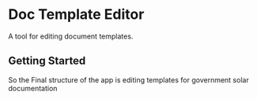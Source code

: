 # Doc Template Editor

A tool for editing document templates.

## Getting Started

So the Final structure of the app is editing templates for government solar documentation
 
